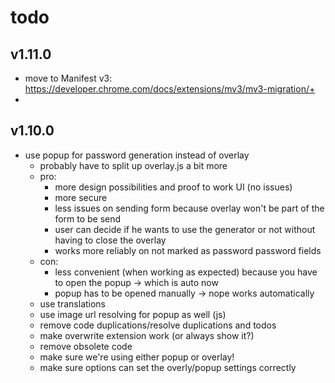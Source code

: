 # todo
## v1.11.0
- move to Manifest v3: https://developer.chrome.com/docs/extensions/mv3/mv3-migration/+
- 

## v1.10.0
- use popup for password generation instead of overlay
    + probably have to split up overlay.js a bit more
    * pro:
        * more design possibilities and proof to work UI (no issues)
        * more secure
        * less issues on sending form because overlay won't be part of the form to be send
        * user can decide if he wants to use the generator or not without having to close the overlay
        * works more reliably on not marked as password password fields
    * con:
        * less convenient (when working as expected) because you have to open the popup -> which is auto now
        * popup has to be opened manually -> nope works automatically
    - use translations
    - use image url resolving for popup as well (js)
    - remove code duplications/resolve duplications and todos
    - make overwrite extension work (or always show it?)
    - remove obsolete code
    - make sure we're using either popup or overlay!
    - make sure options can set the overly/popup settings correctly
